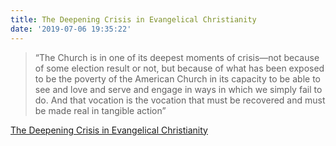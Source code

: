 ```yaml
---
title: The Deepening Crisis in Evangelical Christianity
date: '2019-07-06 19:35:22'
---
```

> “The Church is in one of its deepest moments of crisis—not because of some election result or not, but because of what has been exposed to be the poverty of the American Church in its capacity to be able to see and love and serve and engage in ways in which we simply fail to do. And that vocation is the vocation that must be recovered and must be made real in tangible action”

[The Deepening Crisis in Evangelical Christianity](https://www.theatlantic.com/ideas/archive/2019/07/evangelical-christians-face-deepening-crisis/593353/)
